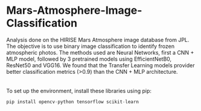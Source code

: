# Mars-Atmosphere-Image-Classification

Analysis done on the HIRISE Mars Atmosphere image database from JPL. The objective is to use binary image classification to identify frozen atmospheric photos. The methods used are Neural Networks, first a CNN + MLP model, followed by 3 pretrained models using EfficientNetB0, ResNet50 and VGG16. We found that the Transfer Learning models provider better classification metrics (>0.9) than the CNN + MLP architecture.          
<br><br>
To set up the environment, install these libraries using pip:
```python
pip install opencv-python tensorflow scikit-learn
